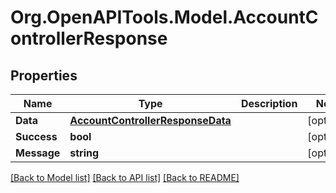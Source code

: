 # Org.OpenAPITools.Model.AccountControllerResponse

## Properties

Name | Type | Description | Notes
------------ | ------------- | ------------- | -------------
**Data** | [**AccountControllerResponseData**](AccountControllerResponseData.md) |  | [optional] 
**Success** | **bool** |  | [optional] 
**Message** | **string** |  | [optional] 

[[Back to Model list]](../README.md#documentation-for-models) [[Back to API list]](../README.md#documentation-for-api-endpoints) [[Back to README]](../README.md)

